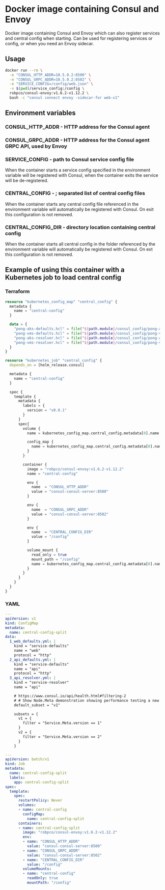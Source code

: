 # Docker image containing Consul and Envoy

Docker image containing Consul and Envoy which can also register services and central config when starting.
Can be used for registering services or config, or when you need an Envoy sidecar.

## Usage

```bash
docker run --rm \
  -e "CONSUL_HTTP_ADDR=10.5.0.2:8500" \
  -e "CONSUL_GRPC_ADDR=10.5.0.2:8502" \
  -e "SERVICE_CONFIG=/config/web.json" \
  -v $(pwd)/service_config:/config \
  robpco/consul-envoy:v1.6.2-v1.12.2 \
  bash -c "consul connect envoy -sidecar-for web-v1"
```

## Environment variables

### CONSUL_HTTP_ADDR - HTTP address for the Consul agent

### CONSUL_GRPC_ADDR - HTTP address for the Consul agent GRPC API, used by Envoy

### SERVICE_CONFIG - path to Consul service config file

When the container starts a service config specified in the environment variable will be registered with Consul, when the container
exits the service will be de-registered.

### CENTRAL_CONFIG - ; separated list of central config files

When the container starts any central config file referenced in the environment variable will automatically be registered
with Consul. On exit this configuration is not removed.

### CENTRAL_CONFIG_DIR - directory location containing central config

When the container starts all central config in the folder referenced by the environment variable will automatically be
registered with Consul. On ext this configuration is not removed.

## Example of using this container with a Kubernetes job to load central config

### Terraform

```terraform
resource "kubernetes_config_map" "central_config" {
  metadata {
    name = "central-config"
  }

  data = {
    "pong-aks-defaults.hcl" = file("${path.module}/consul_config/pong-aks-defaults.hcl")
    "pong-vms-defaults.hcl" = file("${path.module}/consul_config/pong-vms-defaults.hcl")
    "pong-aks-resolver.hcl" = file("${path.module}/consul_config/pong-aks-resolver.hcl")
    "pong-vms-resolver.hcl" = file("${path.module}/consul_config/pong-vms-resolver.hcl")
  }
}

resource "kubernetes_job" "central_config" {
  depends_on = [helm_release.consul]

  metadata {
    name = "central-config"
  }

  spec {
    template {
      metadata {
        labels = {
          version = "v0.0.1"
        }
      }
      spec{
        volume {
          name = kubernetes_config_map.central_config.metadata[0].name

          config_map {
            name = kubernetes_config_map.central_config.metadata[0].name
          }
        }

        container {
          image = "robpco/consul-envoy:v1.6.2-v1.12.2"
          name = "central-config"

          env {
            name  = "CONSUL_HTTP_ADDR"
            value = "consul-consul-server:8500"
          }

          env {
            name  = "CONSUL_GRPC_ADDR"
            value = "consul-consul-server:8502"
          }

          env {
            name  = "CENTRAL_CONFIG_DIR"
            value = "/config"
          }

          volume_mount {
            read_only = true
            mount_path = "/config"
            name = kubernetes_config_map.central_config.metadata[0].name
          }
        }
      }
    }
  }
}
```

### YAML

```yaml
---
apiVersion: v1
kind: ConfigMap
metadata:
  name: central-config-split
data:
  1_web_defaults.yml: |
    kind = "service-defaults"
    name = "web"
    protocol = "http"
  2_api_defaults.yml: |
    kind = "service-defaults"
    name = "api"
    protocol = "http"
  3_api_resolver.yml: |
    kind = "service-resolver"
    name = "api"

    # https://www.consul.io/api/health.html#filtering-2
    # # Show Node.Meta demonstration showing performance testing a new instance type
    default_subset = "v1"

    subsets = {
      v1 = {
        filter = "Service.Meta.version == 1"
      }
      v2 = {
        filter = "Service.Meta.version == 2"
      }
    }

---
apiVersion: batch/v1
kind: Job
metadata:
  name: central-config-split
  labels:
    app: central-config-split
spec:
  template:
    spec:
      restartPolicy: Never
      volumes:
      - name: central-config
        configMap:
          name: central-config-split
      containers:
      - name: central-config-split
        image: "robpco/consul-envoy:v1.6.2-v1.12.2"
        env:
        - name: "CONSUL_HTTP_ADDR"
          value: "consul-consul-server:8500"
        - name: "CONSUL_GRPC_ADDR"
          value: "consul-consul-server:8502"
        - name: "CENTRAL_CONFIG_DIR"
          value: "/config"
        volumeMounts:
        - name: "central-config"
          readOnly: true
          mountPath: "/config"
```

